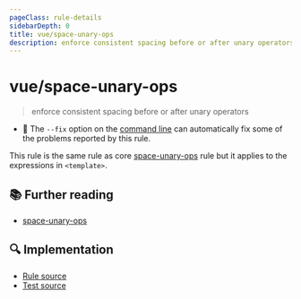 ```yaml
---
pageClass: rule-details
sidebarDepth: 0
title: vue/space-unary-ops
description: enforce consistent spacing before or after unary operators
---
```

# vue/space-unary-ops
> enforce consistent spacing before or after unary operators

- :wrench: The `--fix` option on the [command line](https://eslint.org/docs/user-guide/command-line-interface#fixing-problems) can automatically fix some of the problems reported by this rule.

This rule is the same rule as core [space-unary-ops] rule but it applies to the expressions in `<template>`.

## :books: Further reading

- [space-unary-ops]

[space-unary-ops]: https://eslint.org/docs/rules/space-unary-ops

## :mag: Implementation

- [Rule source](https://github.com/vuejs/eslint-plugin-vue/blob/master/lib/rules/space-unary-ops.js)
- [Test source](https://github.com/vuejs/eslint-plugin-vue/blob/master/tests/lib/rules/space-unary-ops.js)
